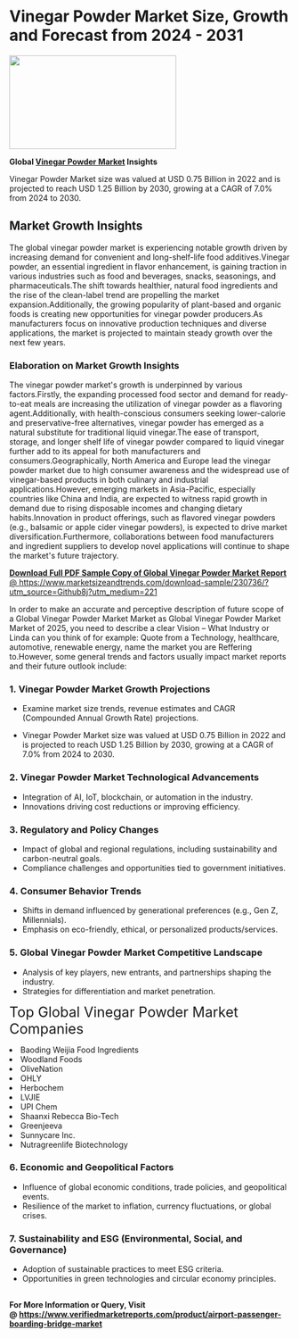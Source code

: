 <H1>Vinegar Powder Market Size, Growth and Forecast from 2024 - 2031</H1><img class="aligncenter size-medium wp-image-584254" src="https://thirdeyenews.in/wp-content/uploads/2024/09/Global-Market-Research-300x168.jpeg" alt="" width="300" height="168" /><p><strong>Global&nbsp;<a href="https://www.marketsizeandtrends.com/download-sample/230736/?utm_source=Github8j?utm_medium=221">Vinegar Powder Market</a> Insights</strong></p><p>Vinegar Powder Market size was valued at USD 0.75 Billion in 2022 and is projected to reach USD 1.25 Billion by 2030, growing at a CAGR of 7.0% from 2024 to 2030.</p><p><h2>Market Growth Insights</h2> The global vinegar powder market is experiencing notable growth driven by increasing demand for convenient and long-shelf-life food additives.Vinegar powder, an essential ingredient in flavor enhancement, is gaining traction in various industries such as food and beverages, snacks, seasonings, and pharmaceuticals.The shift towards healthier, natural food ingredients and the rise of the clean-label trend are propelling the market expansion.Additionally, the growing popularity of plant-based and organic foods is creating new opportunities for vinegar powder producers.As manufacturers focus on innovative production techniques and diverse applications, the market is projected to maintain steady growth over the next few years.<a href="#"></a> <h3>Elaboration on Market Growth Insights</h3> The vinegar powder market's growth is underpinned by various factors.Firstly, the expanding processed food sector and demand for ready-to-eat meals are increasing the utilization of vinegar powder as a flavoring agent.Additionally, with health-conscious consumers seeking lower-calorie and preservative-free alternatives, vinegar powder has emerged as a natural substitute for traditional liquid vinegar.The ease of transport, storage, and longer shelf life of vinegar powder compared to liquid vinegar further add to its appeal for both manufacturers and consumers.Geographically, North America and Europe lead the vinegar powder market due to high consumer awareness and the widespread use of vinegar-based products in both culinary and industrial applications.However, emerging markets in Asia-Pacific, especially countries like China and India, are expected to witness rapid growth in demand due to rising disposable incomes and changing dietary habits.Innovation in product offerings, such as flavored vinegar powders (e.g., balsamic or apple cider vinegar powders), is expected to drive market diversification.Furthermore, collaborations between food manufacturers and ingredient suppliers to develop novel applications will continue to shape the market's future trajectory.<a href="#"></p><p><span class=""><strong>Download Full PDF Sample Copy of Global Vinegar Powder Market Report</strong> @ <a href="https://www.marketsizeandtrends.com/download-sample/230736/?utm_source=Github8j?utm_medium=221" target="_blank">https://www.marketsizeandtrends.com/download-sample/230736/?utm_source=Github8j?utm_medium=221</a></span></p><p>In order to make an accurate and perceptive description of future scope of a Global&nbsp;Vinegar Powder Market Market as Global&nbsp;Vinegar Powder Market Market of 2025, you need to describe a clear Vision &ndash; What Industry or Linda can you think of for example: Quote from a Technology, healthcare, automotive, renewable energy, name the market you are Reffering to.However, some general trends and factors usually impact market reports and their future outlook include:</p><h3>1.&nbsp;<strong>Vinegar Powder Market Growth Projections</strong></h3><ul><li>Examine market size trends, revenue estimates and CAGR (Compounded Annual Growth Rate) projections.</li><li><p>Vinegar Powder Market size was valued at USD 0.75 Billion in 2022 and is projected to reach USD 1.25 Billion by 2030, growing at a CAGR of 7.0% from 2024 to 2030.</p></li></ul><h3>2.&nbsp;<strong>Vinegar Powder Market Technological Advancements</strong></h3><ul><li>Integration of AI, IoT, blockchain, or automation in the industry.</li><li>Innovations driving cost reductions or improving efficiency.</li></ul><h3>3.&nbsp;<strong>Regulatory and Policy Changes</strong></h3><ul><li>Impact of global and regional regulations, including sustainability and carbon-neutral goals.</li><li>Compliance challenges and opportunities tied to government initiatives.</li></ul><h3>4.&nbsp;<strong>Consumer Behavior Trends</strong></h3><ul><li>Shifts in demand influenced by generational preferences (e.g., Gen Z, Millennials).</li><li>Emphasis on eco-friendly, ethical, or personalized products/services.</li></ul><h3>5.&nbsp;<strong>Global Vinegar Powder Market Competitive Landscape</strong></h3><ul><li>Analysis of key players, new entrants, and partnerships shaping the industry.</li><li>Strategies for differentiation and market penetration.</li></ul><p data-pm-slice="1 1 []"><span style="color: inherit; font-family: inherit; font-size: 25px;">Top Global Vinegar Powder Market Companies</span></p><div class="" data-test-id=""><p><li>Baoding Weijia Food Ingredients</li><li> Woodland Foods</li><li> OliveNation</li><li> OHLY</li><li> Herbochem</li><li> LVJIE</li><li> UPI Chem</li><li> Shaanxi Rebecca Bio-Tech</li><li> Greenjeeva</li><li> Sunnycare Inc.</li><li> Nutragreenlife Biotechnology</li></p></div><h3>6.&nbsp;<strong>Economic and Geopolitical Factors</strong></h3><ul><li>Influence of global economic conditions, trade policies, and geopolitical events.</li><li>Resilience of the market to inflation, currency fluctuations, or global crises.</li></ul><h3>7.&nbsp;<strong>Sustainability and ESG (Environmental, Social, and Governance)</strong></h3><ul><li>Adoption of sustainable practices to meet ESG criteria.</li><li>Opportunities in green technologies and circular economy principles.</li></ul><h2><strong style="font-size: 14px;">For More Information or Query, Visit @&nbsp;</strong><a style="background-color: #ffffff; font-size: 14px;" href="https://www.marketsizeandtrends.com/report/vinegar-powder-market/" target="_blank">https://www.verifiedmarketreports.com/product/airport-passenger-boarding-bridge-market</a></h2>